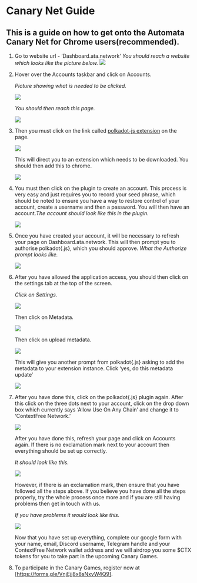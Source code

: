 # **Canary Net Guide**

## This is a guide on how to get onto the Automata Canary Net for Chrome users(recommended).

1. Go to website url - ‘Dashboard.ata.network‘
   *You should reach a website which looks like the picture below.*
   ![](../assets/canaryimg/img1.png)
   
2. Hover over the Accounts taskbar and click on Accounts.
   
   *Picture showing what is needed to be clicked.*
   
   ![](../assets/canaryimg/img2.png)
   
   *You should then reach this page.*
   
   ![](../assets/canaryimg/img3.png)

3. Then you must click on the link called [polkadot-js extension](https://chrome.google.com/webstore/detail/polkadot{js}-extension/mopnmbcafieddcagagdcbnhejhlodfdd) on the page. 
   
   ![](../assets/canaryimg/img4.png)
    
    This will direct you to an extension which needs to be downloaded. You should then add this to chrome.
   
   ![](../assets/canaryimg/img5.png)

4. You must then click on the plugin to create an account. This process is very easy and just requires you to record your seed phrase, which should be noted to ensure you have a way to restore control of your account, create a username and then a password. You will then have an account.*The account should look like this in the plugin.*

   ![](../assets/canaryimg/img6.png)

5. Once you have created your account, it will be necessary to refresh your page on Dashboard.ata.network. This will then prompt you to authorise polkadot{.js}, which you should approve. *What the Authorize prompt looks like.*

   ![](../assets/canaryimg/img7.png)

6. After you have allowed the application access, you should then click on the settings tab at the top of the screen. 

   *Click on Settings.*
   
   ![](../assets/canaryimg/img8.png)
   
   Then click on Metadata.
   
   ![](../assets/canaryimg/img9.png)
   
   Then click on upload metadata.
   
   ![](../assets/canaryimg/img10.png)
   
   This will give you another prompt from polkadot{.js} asking to add the metadata to your extension instance. Click ‘yes, do this metadata update’
   
   ![](../assets/canaryimg/img11.png)

7. After you have done this, click on the polkadot{.js} plugin again. After this click on the three dots next to your account, click on the drop down box which currently says ‘Allow Use On Any Chain’ and change it to ‘ContextFree Network.’

   ![](../assets/canaryimg/img12.png)
   
   After you have done this, refresh your page and click on Accounts again. If there is no exclamation mark next to your account then everything should be set up correctly.
   
   *It should look like this.* 
   
   ![](../assets/canaryimg/img13.png)
   
   However, if there is an exclamation mark, then ensure that you have followed all the steps above. If you believe you have done all the steps properly, try the whole process once more and if you are still having problems then get in touch with us.
   
   *If you have problems it would look like this.* 
   
   ![](../assets/canaryimg/img14.png)
   
   Now that you have set up everything, complete our google form with your name, email, Discord username, Telegram handle and your ContextFree Network wallet address and we will airdrop you some $CTX tokens for you to take part in the upcoming Canary Games.

8.  To participate in the Canary Games, register now at [https://forms.gle/VnjEjj8x8sNxvW4Q9].


​       
